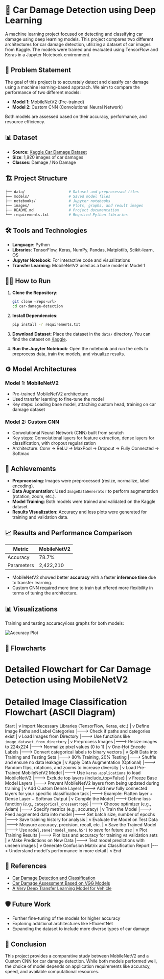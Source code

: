 # 🚗 Car Damage Detection using Deep Learning

A machine learning project focused on detecting and classifying car damage using deep learning models. This project compares two different architectures for car damage detection, utilizing a dataset of car images from Kaggle. The models were trained and evaluated using TensorFlow and Keras in a Jupyter Notebook environment.

## 📑 Problem Statement

The goal of this project is to accurately detect and classify car damage using a machine learning-based approach. We aim to compare the performance of two different models:
- **Model 1**: MobileNetV2 (Pre-trained)
- **Model 2**: Custom CNN (Convolutional Neural Network)

Both models are assessed based on their accuracy, performance, and resource efficiency.

## 📊 Dataset

- **Source**: [Kaggle Car Damage Dataset](<INSERT LINK HERE>)
- **Size**: 1,920 images of car damages
- **Classes**: Damage / No Damage

## 🏗️ Project Structure

```bash
├── data/                    # Dataset and preprocessed files
├── models/                  # Saved model files
├── notebooks/               # Jupyter notebooks
├── images/                  # Plots, graphs, and result images
├── README.md                # Project documentation
└── requirements.txt         # Required Python libraries
```

## 🛠️ Tools and Technologies

- **Language**: Python
- **Libraries**: TensorFlow, Keras, NumPy, Pandas, Matplotlib, Scikit-learn, OS
- **Jupyter Notebook**: For interactive code and visualizations
- **Transfer Learning**: MobileNetV2 used as a base model in Model 1

## 🧑‍💻 How to Run

1. **Clone the Repository**:
    ```bash
    git clone <repo-url>
    cd car-damage-detection
    ```

2. **Install Dependencies**:
    ```bash
    pip install -r requirements.txt
    ```

3. **Download Dataset**: Place the dataset in the `data/` directory. You can find the dataset on [Kaggle](<INSERT LINK HERE>).

4. **Run the Jupyter Notebook**:
    Open the notebook and run the cells to preprocess data, train the models, and visualize results.

## ⚙️ Model Architectures

### Model 1: **MobileNetV2**
- Pre-trained MobileNetV2 architecture
- Used transfer learning to fine-tune the model
- Key steps: Loading base model, attaching custom head, training on car damage dataset

### Model 2: **Custom CNN**
- Convolutional Neural Network (CNN) built from scratch
- Key steps: Convolutional layers for feature extraction, dense layers for classification, with dropout regularization
- Architecture: Conv -> ReLU -> MaxPool -> Dropout -> Fully Connected -> Softmax

## 🚀 Achievements

- **Preprocessing**: Images were preprocessed (resize, normalize, label encoding).
- **Data Augmentation**: Used `ImageDataGenerator` to perform augmentation (rotation, zoom, etc.).
- **Model Training**: Both models were trained and validated on the Kaggle dataset.
- **Results Visualization**: Accuracy and loss plots were generated for training and validation data.
  
## 📈 Results and Performance Comparison

| Metric          | MobileNetV2 | 
|-----------------|-------------|
| Accuracy        | 78.7%       |
| Parameters      | 2,422,210   | 


- MobileNetV2 showed better **accuracy** with a faster **inference time** due to transfer learning.
- Custom CNN required more time to train but offered more flexibility in terms of tuning the architecture.

## 📊 Visualizations

Training and testing accuracy/loss graphs for both models:

![Accuracy Plot]([images/model1_accuracy_plot.png](https://github.com/user-attachments/assets/bfa126bd-56e7-4503-97b0-be387b6c7feb))


## 📂 Flowcharts

# Detailed Flowchart for Car Damage Detection using MobileNetV2
# Detailed Image Classification Flowchart (ASCII Diagram)

Start
  |
  v
Import Necessary Libraries (TensorFlow, Keras, etc.)
  |
  v
Define Image Paths and Label Categories
  |---> Check if paths and categories exist
  |
  v
Load Images from Directory
  |---> Use functions like `image_dataset_from_directory`
  |
  v
Preprocess Images
  |---> Resize images to 224x224
  |---> Normalize pixel values (0 to 1)
  |
  v
One-Hot Encode Labels
  |---> Convert categorical labels to binary vectors
  |
  v
Split Data into Training and Testing Sets
  |---> 80% Training, 20% Testing
  |---> Shuffle and ensure no data leakage
  |
  v
Apply Data Augmentation (Optional)
  |---> Random flips, rotations, and zooms to increase diversity
  |
  v
Load Pre-Trained MobileNetV2 Model
  |---> Use `keras.applications` to load MobileNetV2
  |---> Exclude top layers (include_top=False)
  |
  v
Freeze Base Model Layers
  |---> Prevent MobileNetV2 layers from being updated during training
  |
  v
Add Custom Dense Layers
  |---> Add new fully connected layers for your specific classification task
  |---> Example: Flatten layer + Dense Layer + Softmax Output
  |
  v
Compile the Model
  |---> Define loss function (e.g., `categorical_crossentropy`)
  |---> Choose optimizer (e.g., Adam)
  |---> Specify metrics (e.g., accuracy)
  |
  v
Train the Model
  |---> Feed augmented data into model
  |---> Set batch size, number of epochs
  |---> Save training history for analysis
  |
  v
Evaluate the Model on Test Data
  |---> Measure accuracy, precision, recall, etc.
  |
  v
Save the Trained Model
  |---> Use `model.save('model_name.h5')` to save for future use
  |
  v
Plot Training Results
  |---> Plot loss and accuracy for training vs validation sets
  |
  v
Make Predictions on New Data
  |---> Test model predictions with unseen images
  |
  v
Generate Confusion Matrix and Classification Report
  |---> Understand model's performance in more detail
  |
  v
End

## 📜 References

- [Car Damage Detection and Classification](<PAPER 1 LINK>)
- [Car Damage Assessment Based on VGG Models](<PAPER 2 LINK>)
- [A Very Deep Transfer Learning Model for Vehicle](<PAPER 3 LINK>)

## 🛡️ Future Work

- Further fine-tuning of the models for higher accuracy
- Exploring additional architectures like EfficientNet
- Expanding the dataset to include more diverse types of car damage

## 🏁 Conclusion

This project provides a comparative study between MobileNetV2 and a Custom CNN for car damage detection. While both models performed well, the choice of model depends on application requirements like accuracy, speed, and available computational resources.

